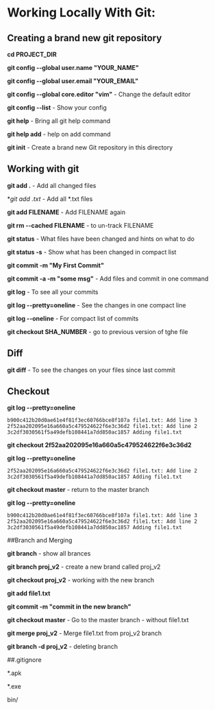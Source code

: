 # Working Locally With Git:

## Creating a brand new git repository

**cd  PROJECT_DIR**

**git config --global user.name "YOUR_NAME"**

**git config --global user.email "YOUR_EMAIL"**

**git config --global core.editor "vim"** - Change the default editor

**git config --list** - Show your config

**git help** - Bring all git help command

**git help add** - help on add command

**git init** - Create a brand new Git repository in this directory



## Working with git

**git add .** - Add all changed files

**git add *.txt** - Add all *.txt files

**git add FILENAME** - Add FILENAME again

**git rm --cached FILENAME** - to un-track FILENAME

**git status** - What files have been changed and hints on what to do

**git status -s** - Show what has been changed in compact list

**git commit -m "My First Commit"**

**git commit -a -m "some msg"** - Add files and commit in one command

**git log** - To see all your commits

**git log --pretty=oneline** - See the changes in one compact line

**git log --oneline** - For compact list of commits

**git checkout SHA_NUMBER** - go to previous version of tghe file



## Diff

**git diff** - To see the changes on your files since last commit



## Checkout

**git log --pretty=oneline**
```
b900c412b20d0ae61e4f81f3ec60766bce8f107a file1.txt: Add line 3
2f52aa202095e16a660a5c479524622f6e3c36d2 file1.txt: Add line 2
3c2df3030561f5a49defb108441a7dd850ac1857 Adding file1.txt
```

**git checkout 2f52aa202095e16a660a5c479524622f6e3c36d2**

**git log --pretty=oneline**
```
2f52aa202095e16a660a5c479524622f6e3c36d2 file1.txt: Add line 2
3c2df3030561f5a49defb108441a7dd850ac1857 Adding file1.txt
```

**git checkout master** - return to the master branch

**git log --pretty=oneline**
```
b900c412b20d0ae61e4f81f3ec60766bce8f107a file1.txt: Add line 3
2f52aa202095e16a660a5c479524622f6e3c36d2 file1.txt: Add line 2
3c2df3030561f5a49defb108441a7dd850ac1857 Adding file1.txt
```


##Branch and Merging

**git branch** - show all brances

**git branch proj_v2** - create a new brand called proj_v2

**git checkout proj_v2** - working with the new branch

**git add file1.txt**

**git commit -m "commit in the new branch"**

**git checkout master** - Go to the master branch - without file1.txt

**git merge proj_v2** - Merge file1.txt from proj_v2 branch

**git branch -d proj_v2** - deleting branch


##.gitignore 

*.apk

*.exe

bin/


